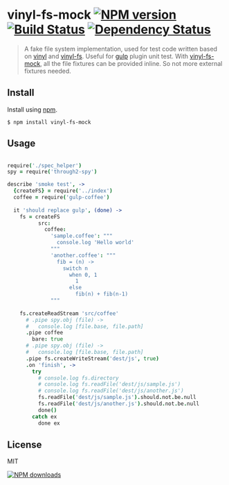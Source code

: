vinyl-fs-mock [![NPM version][npm-image]][npm-url] [![Build Status][ci-image]][ci-url] [![Dependency Status][depstat-image]][depstat-url]
================

> A fake file system implementation, used for test code written based on [vinyl]() and [vinyl-fs](). 
> Useful for [gulp]() plugin unit test. 
> With [vinyl-fs-mock][homepage], all the file fixtures can be provided inline. So not more external fixtures needed.

## Install

Install using [npm][npm-url].

    $ npm install vinyl-fs-mock

## Usage

```coffeescript

require('./spec_helper')
spy = require('through2-spy')

describe 'smoke test', ->
  {createFS} = require('../index')
  coffee = require('gulp-coffee')
  
  it 'should replace gulp', (done) ->  
    fs = createFS
          src:
            coffee:
              'sample.coffee': """
                console.log 'Hello world'
              """
              'another.coffee': """
                fib = (n) ->
                  switch n
                    when 0, 1
                      1
                    else
                      fib(n) + fib(n-1)  
              """
        
    fs.createReadStream 'src/coffee'
      # .pipe spy.obj (file) ->
      #   console.log [file.base, file.path]
      .pipe coffee
        bare: true
      # .pipe spy.obj (file) ->
      #   console.log [file.base, file.path]
      .pipe fs.createWriteStream('dest/js', true)
      .on 'finish', ->
        try
          # console.log fs.directory
          # console.log fs.readFile('dest/js/sample.js')
          # console.log fs.readFile('dest/js/another.js')        
          fs.readFile('dest/js/sample.js').should.not.be.null
          fs.readFile('dest/js/another.js').should.not.be.null
          done()
        catch ex
          done ex
```
 
## License
MIT

[![NPM downloads][npm-downloads]][npm-url]

[homepage]: https://github.com/timnew/vinyl-fs-mock

[npm-url]: https://npmjs.org/package/vinyl-fs-mock
[npm-image]: http://img.shields.io/npm/v/vinyl-fs-mock.svg?style=flat
[npm-downloads]: http://img.shields.io/npm/dm/vinyl-fs-mock.svg?style=flat

[ci-url]: https://drone.io/github.com/timnew/vinyl-fs-mock/latest
[ci-image]: https://drone.io/github.com/timnew/vinyl-fs-mock/status.png

[depstat-url]: https://gemnasium.com/timnew/vinyl-fs-mock
[depstat-image]: http://img.shields.io/gemnasium/timnew/vinyl-fs-mock.svg?style=flat
